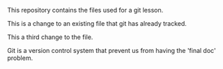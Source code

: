 This repository contains the files used for a git lesson.

This is a change to an existing file that git has already tracked.

This a third change to the file.

Git is a version control system that prevent us from having the 'final 
doc' problem.
